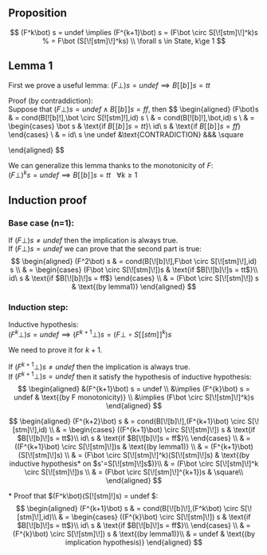 
## Proposition 
$$
(F^k\bot) s = undef \implies  
(F^{k+1}\bot) s  = (F\bot \circ S[\![stm]\!]^k)s 
%  = F\bot (S[\![stm]\!]^ks) 
\\ \forall s \in State, k\ge 1
$$
## Lemma 1
First we prove a useful lemma: $(F\bot) s = undef \implies  B[\![b]\!]s = tt$

Proof (by contraddiction):\
Suppose that $(F\bot) s = undef \land B[\![b]\!]s = ff$, then
$$
\begin{aligned}
(F\bot)s & = cond(B[\![b]\!],\bot \circ S[\![stm]\!],id) s 
\\ & = cond(B[\![b]\!],\bot,id) s
\\ & = 
    \begin{cases}
        \bot s  & \text{if $B[\![b]\!]s = tt$}\\
        id\ s & \text{if $B[\![b]\!]s = ff$}
    \end{cases}
\\ & = id\ s \ne undef &\text{CONTRADICTION} &&& \square

\end{aligned}
$$

We can generalize this lemma thanks to the monotonicity of $F$:\
$(F\bot)^k s = undef \implies B[\![b]\!]s = tt \ \ \ \forall k \ge 1$ 



## Induction proof
### Base case (n=1):

If $(F\bot) s \ne undef$ then the implication is always true.\
If $(F\bot) s = undef$ we can prove that the second part is true:
$$
\begin{aligned}
    (F^2\bot) s & = cond(B[\![b]\!],F\bot \circ S[\![stm]\!],id) s 
    \\ & = 
    \begin{cases}
        (F\bot \circ S[\![stm]\!])s  & \text{if $B[\![b]\!]s = tt$}\\
        id\ s & \text{if $B[\![b]\!]s = ff$}
    \end{cases}
    \\ & = (F\bot \circ S[\![stm]\!]) s & \text{(by lemma1)}
\end{aligned}
$$

### Induction step:

Inductive hypothesis: \
$(F^k\bot) s = undef \implies 
(F^{k+1}\bot) s  = (F\bot \circ S[\![stm]\!]^k)s$

We need to prove it for $k+1$.


If $(F^{k+1}\bot) s \ne undef$ then the implication is always true.\
If $(F^{k+1}\bot) s = undef$ then it satisfy the hypothesis of inductive hypothesis:
$$
\begin{aligned}
    &(F^{k+1}\bot) s = undef \\
    &\implies (F^{k}\bot) s = undef & \text{(by F monotonicity)} \\
    &\implies (F\bot \circ S[\![stm]\!]^k)s
\end{aligned}
$$

$$
\begin{aligned}
    (F^{k+2}\bot) s 
    & = cond(B[\![b]\!],(F^{k+1}\bot) \circ S[\![stm]\!],id) \\
    & = 
    \begin{cases}
        ((F^{k+1}\bot) \circ S[\![stm]\!]) s & \text{if $B[\![b]\!]s = tt$}\\
        id\ s & \text{if $B[\![b]\!]s = ff$}\\
    \end{cases} \\
    & = ((F^{k+1}\bot) \circ S[\![stm]\!])s & \text{(by lemma1)} \\
    & = (F^{k+1}\bot)(S[\![stm]\!]s) \\
    & = (F\bot \circ S[\![stm]\!]^k)(S[\![stm]\!]s) & \text{(by inductive hypothesis* on $s'=S[\![stm]\!]s$)}\\
    & = (F\bot \circ S[\![stm]\!]^k \circ S[\![stm]\!])s \\
    & = (F\bot \circ S[\![stm]\!]^{k+1})s & \square\\
\end{aligned}
$$


\* Proof that $(F^k\bot)(S[\![stm]\!]s) = undef $:
$$
\begin{aligned}
    (F^{k+1}\bot) s 
    & = cond(B[\![b]\!],(F^k\bot) \circ S[\![stm]\!],id)\\
    & = 
    \begin{cases}
        ((F^{k}\bot) \circ S[\![stm]\!]) s & \text{if $B[\![b]\!]s = tt$}\\
        id\ s & \text{if $B[\![b]\!]s = ff$}\\
    \end{cases} \\
    & = (F^{k}\bot) \circ S[\![stm]\!]) s & \text{(by lemma1)}\\
    & = undef & \text{(by implication hypothesis)}
\end{aligned}
$$